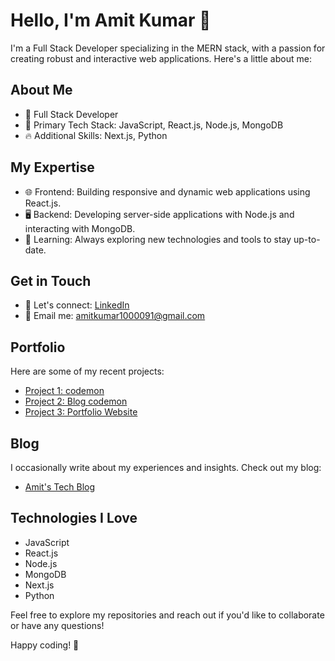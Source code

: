 # Hello, I'm Amit Kumar 👋

I'm a Full Stack Developer specializing in the MERN stack, with a passion for creating robust and interactive web applications. Here's a little about me:

## About Me

- 💼 Full Stack Developer
- 🚀 Primary Tech Stack: JavaScript, React.js, Node.js, MongoDB
- 🔥 Additional Skills: Next.js, Python

## My Expertise

- 🌐 Frontend: Building responsive and dynamic web applications using React.js.
- 🖥️ Backend: Developing server-side applications with Node.js and interacting with MongoDB.
- 🌱 Learning: Always exploring new technologies and tools to stay up-to-date.

## Get in Touch

- 💬 Let's connect: [LinkedIn](https://www.linkedin.com/in/amit-kumar-b28488167/)
- 📧 Email me: amitkumar1000091@gmail.com

## Portfolio

Here are some of my recent projects:

- [Project 1: codemon](https://codemon.in/)
- [Project 2: Blog codemon](https://codemon.in/blog)
- [Project 3: Portfolio Website](https://codemon.in/aboutus)

## Blog

I occasionally write about my experiences and insights. Check out my blog:

- [Amit's Tech Blog](https://codemon.in/blog)

## Technologies I Love

- JavaScript
- React.js
- Node.js
- MongoDB
- Next.js
- Python

Feel free to explore my repositories and reach out if you'd like to collaborate or have any questions!

Happy coding! 🚀
